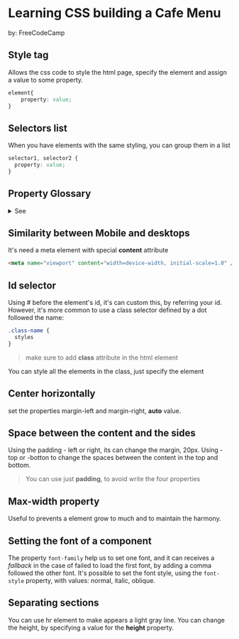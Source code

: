 # Learning CSS building a Cafe Menu
by: FreeCodeCamp
## Style tag
Allows the css code to style the html page, 
specify the element and assign a value to some property.
```CSS
element{
	property: value;
}
```
## Selectors list
When you have elements with the same styling, you can group them in a list
```css
selector1, selector2 {
  property: value;
}
```
## Property Glossary
<details>
	<summary>See</summary>
		1. width<br>
		2. background-color<br>
		3. margin-left<br>
		4. margin-right<br>
		5. background-image<br>
		6. text-align<br>
		7. padding-left<br>
		8. padding-right
		9. margin
</details>  

## Similarity between Mobile and desktops
It's need a meta element with special **content** attribute 
```html
<meta name="viewport" content="width=device-width, initial-scale=1.0" />
```
## Id selector
Using # before the element's id, it's can custom this, by referring your id.
However, it's more common to use a class selector defined by a dot followed the name:
```css
.class-name {
  styles
}
```
>make sure to add **class** attribute in the html element

You can style all the elements in the class, just specify the element
## Center horizontally
set the properties margin-left and margin-right, **auto** value.
## Space between the content and the sides
Using the padding - left or right, its can change the margin, 20px.
Using -top or -botton to change the spaces between the content in the top and bottom.
> You can use just **padding**, to avoid write the four properties

## Max-width property
Useful to prevents a element grow to much and to maintain the harmony.  
## Setting the font of a component
The property ``font-family`` help us to set one font, and it can receives a _fallback_ in the case of failed to load the first font, by adding a comma followed the other font.
It's possible to set the font style, using the ``font-style`` property, with values: normal, italic, oblique.
## Separating sections
You can use hr element to make appears a light gray line. You can change the height, by specifying a value for the **height** property.
